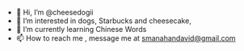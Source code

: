 - 👋 Hi, I’m @cheesedogii
- 👀 I’m interested in dogs, Starbucks and cheesecake,
- 🌱 I’m currently learning Chinese Words
- 📫 How to reach me , message me at smanahandavid@gmail.com

<!---
cheesedogii/VT is a ✨ special ✨ repository because its `README.md` (this file) appears on your GitHub profile.
You can click the Preview link to take a look at your changes.
--->
